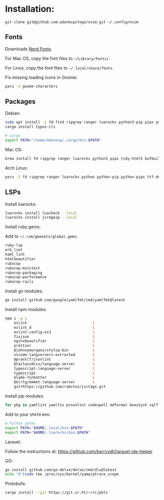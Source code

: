 # Installation:

```
git clone git@github.com:adonespitogo/nvim.git ~/.config/nvim
```

## Fonts

Downloads [Nerd Fonts](https://github.com/ryanoasis/nerd-fonts/releases).

For Mac OS, copy the font files to `~/Library/Fonts/`.

For Linux, copy the font files to `~/.local/share/fonts`.

Fix missing loading icons in Gnome:

```sh
paru -S gnome-characters
```

## Packages

Debian:

```sh
sudo apt install -y fd-find ripgrep ranger luarocks python3-pip pipx python3-testresources chafa universal-ctags rustup gotags
cargo install typos-cli
```

```sh
# cargo
export PATH="/home/adonesp/.cargo/bin:$PATH"
```

Mac OS:

```sh
brew install fd ripgrep ranger luarocks python3 pipx tidy-html5 bufbuild/buf/buf chafa ctags gotags netcoredbg bash-language-server rust typos beautysh pgformatter
```

Arch Linux:

```sh
paru -S fd ripgrep ranger luarocks python python-pip python-pipx ttf-dejavu chafa ctags gotags netcoredbg bash-language-server buf rust typos beautysh pgformatter
```

## LSPs

Install luarocks:

```sh
luarocks install luacheck --local
luarocks install jsregexp --local
```

Install ruby gems:

Add to `~/.rvm/gemsets/global.gems`:

```sh
ruby-lsp
erb_lint
haml_lint
htmlbeautifier
rubocop
rubocop-minitest
rubocop-packaging
rubocop-performance
rubocop-rails
```

Install go modules:

```sh
go install github.com/google/yamlfmt/cmd/yamlfmt@latest
```

Install npm modules:

```sh
npm i -g \
    eslint                              \
    eslint_d                            \
    eslint-config-es3                   \
    fixjson                             \
    nginxbeautifier                     \
    prettier                            \
    @johnnymorganz/stylua-bin           \
    vscode-langservers-extracted        \
    @prantlf/jsonlint                   \
    @tailwindcss/language-server        \
    typescript-language-server          \
    typescript                          \
    blade-formatter                     \
    @olrtg/emmet-language-server        \
    git+https://github.com/ramitos/jsctags.git
```

Install pip modules:

```sh
for pkg in yamllint yamlfix proselint codespell mdformat beautysh sqlfluff; do pipx install $pkg; done
```

Add to your `$PATH` env:

```sh
# Python paths
export PATH="$HOME/.local/bin:$PATH"
export PATH="$HOME/.luarocks/bin:$PATH"
```

Laravel:

Follow the instructions at: https://github.com/barryvdh/laravel-ide-helper

GO:

```sh
go install github.com/go-delve/delve/cmd/dlv@latest
echo "0"|sudo tee /proc/sys/kernel/yama/ptrace_scope
```

Protobufs:

```sh
cargo install --git https://git.sr.ht/~rrc/pbls
```
